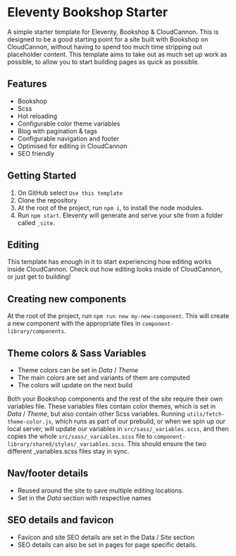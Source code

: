 # Eleventy Bookshop Starter

A simple starter template for Eleventy, Bookshop & CloudCannon. This is designed to be a good starting point for a site built with Bookshop on CloudCannon, without having to spend too much time stripping out placeholder content.
This template aims to take out as much set up work as possible, to allow you to start building pages as quick as possible.
<!-- TODO: Live demo site -->

## Features
- Bookshop
- Scss
- Hot reloading
- Configurable color theme variables
- Blog with pagination & tags
- Configurable navigation and footer
- Optimised for editing in CloudCannon
- SEO friendly

## Getting Started
1. On GitHub select `Use this template`
2. Clone the repository
3. At the root of the project, run `npm i`, to install the node modules.
4. Run `npm start`. Eleventy will generate and serve your site from a folder called `_site`.

## Editing
<!-- TODO: Add 'build on cloudcannon' button -->
This template has enough in it to start experiencing how editing works inside CloudCannon. Check out how editing looks inside of CloudCannon, or just get to building!

## Creating new components
At the root of the project, run `npm run new my-new-component`. This will create a new component with the appropriate files in `component-library/components`.

## Theme colors & Sass Variables
- Theme colors can be set in *Data* / *Theme*
- The main colors are set and variants of them are computed
- The colors will update on the next build

Both your Bookshop components and the rest of the site require their own variables file. These variables files contain color themes, which is set in *Data* / *Theme*, but also contain other Scss variables. Running `utils/fetch-theme-color.js`, which runs as part of our prebuild, or when we spin up our local server, will update our variables in `src/sass/_variables.scss`, and then copies the whole `src/sass/_variables.scss` file to `component-library/shared/styles/_variables.scss`. This should ensure the two different _variables.scss files stay in sync.

## Nav/footer details
- Reused around the site to save multiple editing locations.
- Set in the *Data* section with respective names

## SEO details and favicon
- Favicon and site SEO details are set in the Data / Site section
- SEO details can also be set in pages for page specific details.
